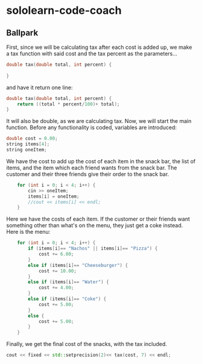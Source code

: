 # sololearn-code-coach

## Ballpark

First, since we will be calculating tax after each cost is added up, we make a tax function with said cost and the tax percent as the parameters...
```cpp
double tax(double total, int percent) {
	
}
```
and have it return one line:
```cpp
double tax(double total, int percent) {
	return ((total * percent/100)+ total);
}
```
It will also be double, as we are calculating tax.
Now, we will start the main function. Before any functionality is coded, variables are introduced:
```cpp
double cost = 0.00;
string items[4];
string oneItem;
```
We have the cost to add up the cost of each item in the snack bar, the list of items, and the item which each friend wants from the snack bar.
The customer and their three friends give their order to the snack bar.
```cpp
	for (int i = 0; i < 4; i++) {
		cin >> oneItem;
		items[i] = oneItem;
		//cout << items[i] << endl;
	}
```
Here we have the costs of each item. If the customer or their friends want something other than what's on the menu, they just get a coke instead. 
Here is the menu:
```cpp
	for (int i = 0; i < 4; i++) {
		if (items[i]== "Nachos" || items[i]== "Pizza") {
			cost += 6.00;
		}
		else if (items[i]== "Cheeseburger") {
			cost += 10.00;
		}
		else if (items[i]== "Water") {
			cost += 4.00;
		}
		else if (items[i]== "Coke") {
			cost += 5.00;
		}
		else {
			cost += 5.00;
		}
	}
  ```
  Finally, we get the final cost of the snacks, with the tax included.
  ```cpp
  cout << fixed << std::setprecision(2)<< tax(cost, 7) << endl;
  ```
  
